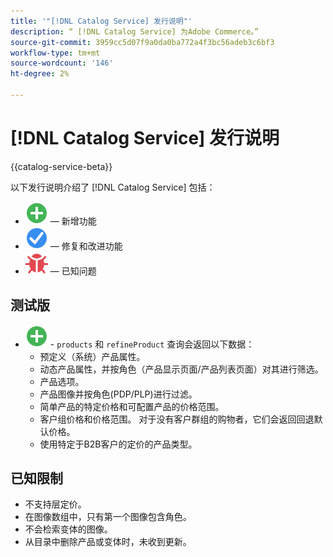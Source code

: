 ```yaml
---
title: '"[!DNL Catalog Service] 发行说明"'
description: “ [!DNL Catalog Service] 为Adobe Commerce。”
source-git-commit: 3959cc5d07f9a0da0ba772a4f3bc56adeb3c6bf3
workflow-type: tm+mt
source-wordcount: '146'
ht-degree: 2%

---
```



# [!DNL Catalog Service] 发行说明

{{catalog-service-beta}}

以下发行说明介绍了 [!DNL Catalog Service] 包括：

* ![新建](../assets/new.svg)  — 新增功能
* ![修复](../assets/fix.svg)  — 修复和改进功能
* ![错误](../assets/bug.svg)  — 已知问题

## 测试版

* ![新建](../assets/new.svg) - `products` 和 `refineProduct` 查询会返回以下数据：
   * 预定义（系统）产品属性。
   * 动态产品属性，并按角色（产品显示页面/产品列表页面）对其进行筛选。
   * 产品选项。
   * 产品图像并按角色(PDP/PLP)进行过滤。
   * 简单产品的特定价格和可配置产品的价格范围。
   * 客户组价格和价格范围。 对于没有客户群组的购物者，它们会返回回退默认价格。
   * 使用特定于B2B客户的定价的产品类型。

## 已知限制

* 不支持层定价。
* 在图像数组中，只有第一个图像包含角色。
* 不会检索变体的图像。
* 从目录中删除产品或变体时，未收到更新。
